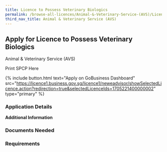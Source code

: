```yaml
---
title: Licence to Possess Veterinary Biologics
permalink: /browse-all-licences/Animal-&-Veterinary-Service-(AVS)/Licence-to-Possess-Veterinary-Biologics
third_nav_title: Animal & Veterinary Service (AVS)
---
```


## Apply for Licence to Possess Veterinary Biologics

Animal & Veterinary Service (AVS)

Print SPCP Here


{% include button.html text="Apply on GoBusiness Dashboard" src="https://licence1.business.gov.sg/licence1/neweadvisor/showSelectedLicence.action?redirection=true&selectedLicenceIds=1705221400000002" type="primary" %}

### Application Details

**Additional Information**

### Documents Needed

### Requirements

